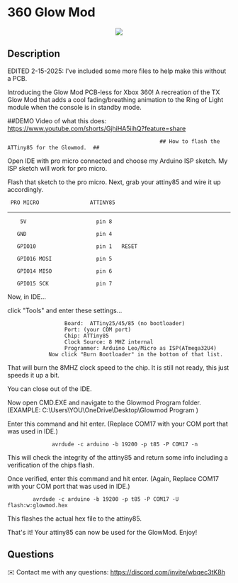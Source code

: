 # 360 Glow Mod 

<p align="center">
  <img src="/Wiring Diagrams/attiny_GlowMod_Soldering.jpg"> 
</p> 

## Description
  
EDITED 2-15-2025: I've included some more files to help make this without a PCB.

Introducing the Glow Mod PCB-less for Xbox 360! A recreation of the TX Glow Mod that adds a cool fading/breathing animation to the Ring of Light module when the console is in standby mode. 

##DEMO Video of what this does: https://www.youtube.com/shorts/GjhiHA5iihQ?feature=share



                                                    ## How to flash the ATTiny85 for the Glowmod.  ##



Open IDE with pro micro connected and choose my Arduino ISP sketch. My ISP sketch will work for pro micro. 

Flash that sketch to the pro micro. Next, grab your attiny85 and wire it up accordingly.

     PRO MICRO                ATTINY85
   _______________________________________

        5V                      pin 8

       GND                      pin 4

       GPIO10                   pin 1   RESET

       GPIO16 MOSI              pin 5

       GPIO14 MISO              pin 6

       GPIO15 SCK               pin 7 



Now, in IDE... 

click "Tools" and enter these settings...
        
                      Board:  ATTiny25/45/85 (no bootloader)
                      Port: (your COM port)
                      Chip: ATTiny85
                      Clock Source: 8 MHZ internal 
                      Programmer: Arduino Leo/Micro as ISP(ATmega32U4) 
                 Now click "Burn Bootloader" in the bottom of that list.

That will burn the 8MHZ clock speed to the chip. It is still not ready, this just speeds it up a bit.


You can close out of the IDE.


Now open CMD.EXE and navigate to the Glowmod Program folder. (EXAMPLE:  C:\Users\YOU\OneDrive\Desktop\Glowmod Program )

Enter this command and hit enter.  (Replace COM17 with your COM port that was used in IDE.)

                  avrdude -c arduino -b 19200 -p t85 -P COM17 -n

This will check the integrity of the attiny85 and return some info including a verification of the chips flash.

Once verified, enter this command and hit enter.  (Again, Replace COM17 with your COM port that was used in IDE.)
            
            avrdude -c arduino -b 19200 -p t85 -P COM17 -U flash:w:glowmod.hex

This flashes the actual hex file to the attiny85.

That's it! Your attiny85 can now be used for the GlowMod.            Enjoy!   


  
## Questions
✉️ Contact me with any questions: https://discord.com/invite/wbqec3tK8h

    
